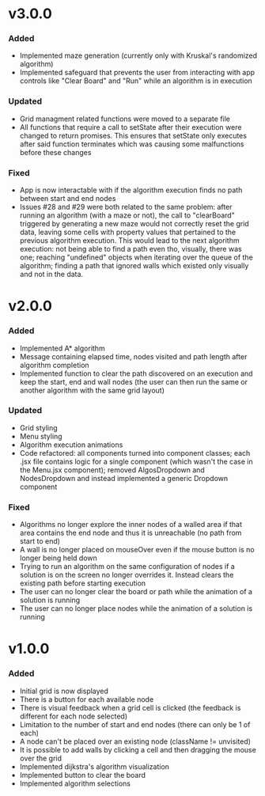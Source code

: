 # v3.0.0

### Added

- Implemented maze generation (currently only with Kruskal's randomized algorithm)
- Implemented safeguard that prevents the user from interacting with app controls like "Clear Board" and "Run" while an algorithm is in execution

### Updated

- Grid managment related functions were moved to a separate file
- All functions that require a call to setState after their execution were changed to return promises. This ensures that setState only executes after
  said function terminates which was causing some malfunctions before these changes

### Fixed

- App is now interactable with if the algorithm execution finds no path between start and end nodes
- Issues #28 and #29 were both related to the same problem: after running an algorithm (with a maze or not), the call to "clearBoard" triggered by generating
  a new maze would not correctly reset the grid data, leaving some cells with property values that pertained to the previous algorithm execution. This would lead
  to the next algorithm execution: not being able to find a path even tho, visually, there was one; reaching "undefined" objects when iterating over the queue of the algorithm; finding a path that ignored walls which existed only visually and not in the data.

# v2.0.0

### Added

- Implemented A\* algorithm
- Message containing elapsed time, nodes visited and path length after algorithm completion
- Implemented function to clear the path discovered on an execution and keep the start, end and wall nodes (the user can then run the same or another algorithm with the same grid layout)

### Updated

- Grid styling
- Menu styling
- Algorithm execution animations
- Code refactored: all components turned into component classes; each .jsx file contains logic for a single component (which wasn't the case in the Menu.jsx component); removed AlgosDropdown and NodesDropdown and instead implemented a generic Dropdown component

### Fixed

- Algorithms no longer explore the inner nodes of a walled area if that area contains the end node and thus it is unreachable (no path from start to end)
- A wall is no longer placed on mouseOver even if the mouse button is no longer being held down
- Trying to run an algorithm on the same configuration of nodes if a solution is on the screen no longer overrides it. Instead clears the existing path before
  starting execution
- The user can no longer clear the board or path while the animation of a solution is running
- The user can no longer place nodes while the animation of a solution is running

# v1.0.0

### Added

- Initial grid is now displayed
- There is a button for each available node
- There is visual feedback when a grid cell is clicked (the feedback is different for each node selected)
- Limitation to the number of start and end nodes (there can only be 1 of each)
- A node can't be placed over an existing node (className != unvisited)
- It is possible to add walls by clicking a cell and then dragging the mouse over the grid
- Implemented dijkstra's algorithm visualization
- Implemented button to clear the board
- Implemented algorithm selections
